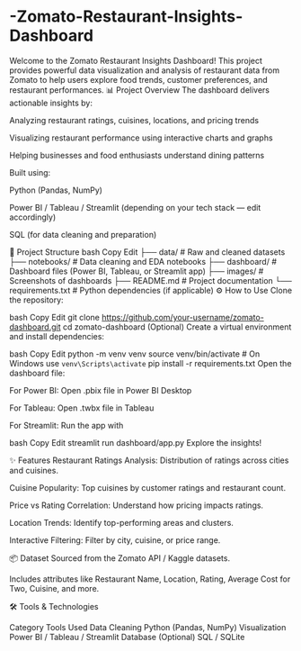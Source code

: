 # -Zomato-Restaurant-Insights-Dashboard
Welcome to the Zomato Restaurant Insights Dashboard! This project provides powerful data visualization and analysis of restaurant data from Zomato to help users explore food trends, customer preferences, and restaurant performances.
📊 Project Overview
The dashboard delivers actionable insights by:

Analyzing restaurant ratings, cuisines, locations, and pricing trends

Visualizing restaurant performance using interactive charts and graphs

Helping businesses and food enthusiasts understand dining patterns

Built using:

Python (Pandas, NumPy)

Power BI / Tableau / Streamlit (depending on your tech stack — edit accordingly)

SQL (for data cleaning and preparation)

📁 Project Structure
bash
Copy
Edit
├── data/               # Raw and cleaned datasets
├── notebooks/          # Data cleaning and EDA notebooks
├── dashboard/          # Dashboard files (Power BI, Tableau, or Streamlit app)
├── images/             # Screenshots of dashboards
├── README.md           # Project documentation
└── requirements.txt    # Python dependencies (if applicable)
⚙️ How to Use
Clone the repository:

bash
Copy
Edit
git clone https://github.com/your-username/zomato-dashboard.git
cd zomato-dashboard
(Optional) Create a virtual environment and install dependencies:

bash
Copy
Edit
python -m venv venv
source venv/bin/activate  # On Windows use `venv\Scripts\activate`
pip install -r requirements.txt
Open the dashboard file:

For Power BI: Open .pbix file in Power BI Desktop

For Tableau: Open .twbx file in Tableau

For Streamlit: Run the app with

bash
Copy
Edit
streamlit run dashboard/app.py
Explore the insights!

✨ Features
Restaurant Ratings Analysis: Distribution of ratings across cities and cuisines.

Cuisine Popularity: Top cuisines by customer ratings and restaurant count.

Price vs Rating Correlation: Understand how pricing impacts ratings.

Location Trends: Identify top-performing areas and clusters.

Interactive Filtering: Filter by city, cuisine, or price range.

📦 Dataset
Sourced from the Zomato API / Kaggle datasets.

Includes attributes like Restaurant Name, Location, Rating, Average Cost for Two, Cuisine, and more.

🛠️ Tools & Technologies

Category	Tools Used
Data Cleaning	Python (Pandas, NumPy)
Visualization	Power BI / Tableau / Streamlit
Database (Optional)	SQL / SQLite
